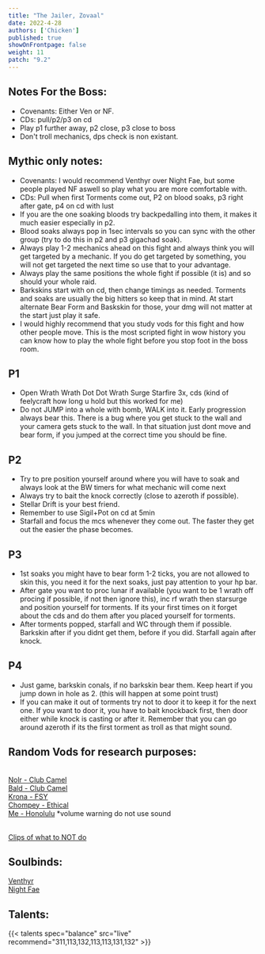```yaml
---
title: "The Jailer, Zovaal"
date: 2022-4-28
authors: ['Chicken']
published: true
showOnFrontpage: false
weight: 11
patch: "9.2"
---
```



## Notes For the Boss:
- Covenants: Either Ven or NF.
- CDs: pull/p2/p3 on cd
- Play p1 further away, p2 close, p3 close to boss
- Don't troll mechanics, dps check is non existant.

## Mythic only notes:
- Covenants: I would recommend Venthyr over Night Fae, but some people played NF aswell so play what you are more comfortable with.
- CDs: Pull when first Torments come out, P2 on blood soaks, p3 right after gate, p4 on cd with lust
- If you are the one soaking bloods try backpedalling into them, it makes it much easier especially in p2. 
- Blood soaks always pop in 1sec intervals so you can sync with the other group (try to do this in p2 and p3 gigachad soak).
- Always play 1-2 mechanics ahead on this fight and always think you will get targeted by a mechanic. If you do get targeted by something, you will not get targeted the next time so use that to your advantage. 
- Always play the same positions the whole fight if possible (it is) and so should your whole raid.
- Barkskins start with on cd, then change timings as needed. Torments and soaks are usually the big hitters so keep that in mind. At start alternate Bear Form and Baskskin for those, your dmg will not matter at the start just play it safe.
- I would highly recommend that you study vods for this fight and how other people move. This is the most scripted fight in wow history you can know how to play the whole fight before you stop foot in the boss room.

## P1 
-  Open Wrath Wrath Dot Dot Wrath Surge Starfire 3x, cds (kind of feelycraft how long u hold but this worked for me)
- Do not JUMP into a whole with bomb, WALK into it. Early progression always bear this. There is a bug where you get stuck to the wall and your camera gets stuck to the wall. In that situation just dont move and bear form, if you jumped at the correct time you should be fine.

## P2
- Try to pre position yourself around where you will have to soak and always look at the BW timers for what mechanic will come next
- Always try to bait the knock correctly (close to azeroth if possible). 
- Stellar Drift is your best friend.
- Remember to use Sigil+Pot on cd at 5min
- Starfall and focus the mcs whenever they come out. The faster they get out the easier the phase becomes.

## P3
- 1st soaks you might have to bear form 1-2 ticks, you are not allowed to skin this, you need it for the next soaks, just pay attention to your hp bar.
- After gate you want to proc lunar if available (you want to be 1 wrath off procing if possible, if not then ignore this), inc rf wrath then starsurge and position yourself for torments. If its your first times on it forget about the cds and do them after you placed yourself for torments. 
- After torments popped, starfall and WC through them if possible. Barkskin after if you didnt get them, before if you did. Starfall again after knock.

## P4 
- Just game, barkskin conals, if no barkskin bear them. Keep heart if you jump down in hole as 2. (this will happen at some point trust)
- If you can make it out of torments try not to door it to keep it for the next one. If you want to door it, you have to bait knockback first, then door either while knock is casting or after it. Remember that you can go around azeroth if its the first torment as troll as that might sound.

## Random Vods for research purposes:

<br>[Nolr - Club Camel](https://www.youtube.com/watch?v=GZcohaJndKs)
<br>[Bald - Club Camel](https://www.youtube.com/watch?v=hz75RQZT3hI)
<br>[Krona - FSY](https://www.youtube.com/watch?v=4hZvYkFuz-4)
<br>[Chompey - Ethical](https://www.youtube.com/watch?v=Ogly7SiZM1Q)
<br>[Me - Honolulu](https://www.twitch.tv/videos/1468718462) *volume warning do not use sound

<br>[Clips of what to NOT do](https://docs.google.com/document/d/1VbEmcuvJG2RZZr1Jz9hN1WJdloSKqmrnDHmwEvcqNsM/edit?usp=sharing)

## Soulbinds:
[Venthyr](https://www.wowhead.com/soulbind-calc/venthyr/theotar-the-mad-duke/druid/AwCW5b4CBTXKChUyQQoTBTWHChUy5AolMuIKIwV2AAoVMkkKNTIxCg)
<br>[Night Fae](https://www.wowhead.com/soulbind-calc/night-fae/niya/druid/AwCW6r4DBTXKChUyQQolNSAKEwU1xgoVMuQKJTLiCiIVMkkKNTIxCg)

## Talents:

{{< talents spec="balance" src="live" recommend="311,113,132,113,113,131,132" >}}

